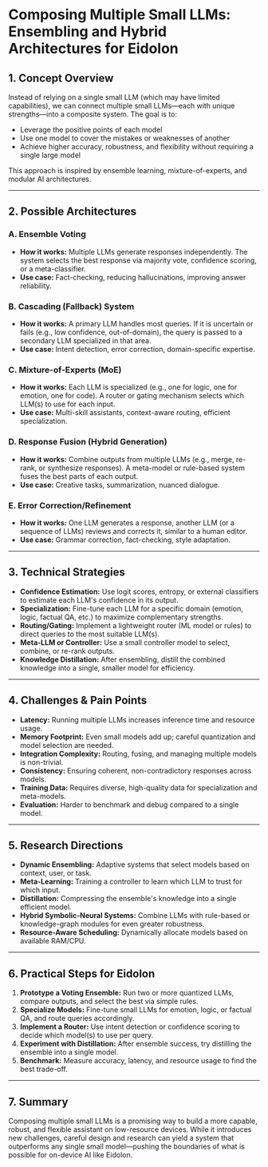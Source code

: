 # Composing Multiple Small LLMs: Ensembling and Hybrid Architectures for Eidolon

## 1. Concept Overview

Instead of relying on a single small LLM (which may have limited capabilities), we can connect multiple small LLMs—each with unique strengths—into a composite system. The goal is to:
- Leverage the positive points of each model
- Use one model to cover the mistakes or weaknesses of another
- Achieve higher accuracy, robustness, and flexibility without requiring a single large model

This approach is inspired by ensemble learning, mixture-of-experts, and modular AI architectures.

---

## 2. Possible Architectures

### A. Ensemble Voting
- **How it works:** Multiple LLMs generate responses independently. The system selects the best response via majority vote, confidence scoring, or a meta-classifier.
- **Use case:** Fact-checking, reducing hallucinations, improving answer reliability.

### B. Cascading (Fallback) System
- **How it works:** A primary LLM handles most queries. If it is uncertain or fails (e.g., low confidence, out-of-domain), the query is passed to a secondary LLM specialized in that area.
- **Use case:** Intent detection, error correction, domain-specific expertise.

### C. Mixture-of-Experts (MoE)
- **How it works:** Each LLM is specialized (e.g., one for logic, one for emotion, one for code). A router or gating mechanism selects which LLM(s) to use for each input.
- **Use case:** Multi-skill assistants, context-aware routing, efficient specialization.

### D. Response Fusion (Hybrid Generation)
- **How it works:** Combine outputs from multiple LLMs (e.g., merge, re-rank, or synthesize responses). A meta-model or rule-based system fuses the best parts of each output.
- **Use case:** Creative tasks, summarization, nuanced dialogue.

### E. Error Correction/Refinement
- **How it works:** One LLM generates a response, another LLM (or a sequence of LLMs) reviews and corrects it, similar to a human editor.
- **Use case:** Grammar correction, fact-checking, style adaptation.

---

## 3. Technical Strategies
- **Confidence Estimation:** Use logit scores, entropy, or external classifiers to estimate each LLM's confidence in its output.
- **Specialization:** Fine-tune each LLM for a specific domain (emotion, logic, factual QA, etc.) to maximize complementary strengths.
- **Routing/Gating:** Implement a lightweight router (ML model or rules) to direct queries to the most suitable LLM(s).
- **Meta-LLM or Controller:** Use a small controller model to select, combine, or re-rank outputs.
- **Knowledge Distillation:** After ensembling, distill the combined knowledge into a single, smaller model for efficiency.

---

## 4. Challenges & Pain Points
- **Latency:** Running multiple LLMs increases inference time and resource usage.
- **Memory Footprint:** Even small models add up; careful quantization and model selection are needed.
- **Integration Complexity:** Routing, fusing, and managing multiple models is non-trivial.
- **Consistency:** Ensuring coherent, non-contradictory responses across models.
- **Training Data:** Requires diverse, high-quality data for specialization and meta-models.
- **Evaluation:** Harder to benchmark and debug compared to a single model.

---

## 5. Research Directions
- **Dynamic Ensembling:** Adaptive systems that select models based on context, user, or task.
- **Meta-Learning:** Training a controller to learn which LLM to trust for which input.
- **Distillation:** Compressing the ensemble's knowledge into a single efficient model.
- **Hybrid Symbolic-Neural Systems:** Combine LLMs with rule-based or knowledge-graph modules for even greater robustness.
- **Resource-Aware Scheduling:** Dynamically allocate models based on available RAM/CPU.

---

## 6. Practical Steps for Eidolon
1. **Prototype a Voting Ensemble:** Run two or more quantized LLMs, compare outputs, and select the best via simple rules.
2. **Specialize Models:** Fine-tune small LLMs for emotion, logic, or factual QA, and route queries accordingly.
3. **Implement a Router:** Use intent detection or confidence scoring to decide which model(s) to use per query.
4. **Experiment with Distillation:** After ensemble success, try distilling the ensemble into a single model.
5. **Benchmark:** Measure accuracy, latency, and resource usage to find the best trade-off.

---

## 7. Summary
Composing multiple small LLMs is a promising way to build a more capable, robust, and flexible assistant on low-resource devices. While it introduces new challenges, careful design and research can yield a system that outperforms any single small model—pushing the boundaries of what is possible for on-device AI like Eidolon. 